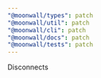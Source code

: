 ```yaml
---
"@moonwall/types": patch
"@moonwall/util": patch
"@moonwall/cli": patch
"@moonwall/docs": patch
"@moonwall/tests": patch
---
```


Disconnects
